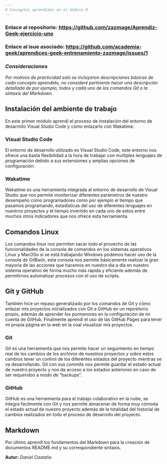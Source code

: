 ```yaml
---
# Conceptos aprendidos en el módulo 0
---
```

### Enlace al repositorio: https://github.com/zazmage/Aprendiz-Geek-ejercicio-uno
### Enlace al isue asociado: https://github.com/academia-geek/aprendices-geek-entrenamiento-zazmage/issues/1
### *Consideraciones*
*Por motivos de practicidad solo se incluyeron descripciones básicas de cada concepto aprendido, no consideré pertinente hacer una
descripción detallada de por ejemplo, todos y cada uno de los comandos Git o la sintaxis del Markdown.* 
## Instalación del ambiente de trabajo
En este primer módulo aprendí el proceso de instalación del entorno de desarrollo Visual Studio Code y cómo enlazarlo con Wakatime.
### Visual Studio Code
El entorno de desarrollo utilizado es Visual Studio Code, este entorno nos ofrece una basta flexibilidad a la hora de trabajar con
multiples lenguajes de programación debido a sus extensiones y amplias opciones de configuración.
### Wakatime
Wakatime es una herramienta integrada al entorno de desarrollo de Visual Studio que nos permite monitorizar diferentes parámetros de
nuestro desempeño como programadores como por ejemplo el tiempo que pasamos programando, estadísticas del uso de diferentes lenguajes
en nuestros proyectos y el tiempo invertido en cada uno de estos entre muchos otros indicadores que nos ofrece esta herramienta.
## Comandos Linux
Los comandos linux nos permiten sacar todo el provecho de las funcionalidades de la consola de comandos en los sistemas operativos
Linux y MacOSo si se está trabajando Windows podemos hacer uso de la consola de GitBash, esta consola nos permite básicamente
realizar la gran mayoría de las acciones que hacemos en nuestro día a día en nuestro sistema operativo de forma mucho más rápida y
eficiente además de permitirnos automatizar procesos con el uso de scripts.
## Git y GitHub
También hice un repaso generalizado por los comandos de Git y cómo enlazar mis proyectos inicializados con Git a GitHub en un
repositorio propio, además de aprender los pormenores en la configuración de mi cuenta de GitHub. Finalmente aprendí el uso de las
GitHub Pages para tener mi propia página en la web en la cual visualizar mis proyectos.
### Git
Git es una herramienta que nos permite hacer un seguimiento en tiempo real de los cambios de los archivos de nuestros proyectos y sobre
estos cambios tener un control de los diferentes estados del proyecto mientras se va desarrollando. Git con sus commits nos permite
guardar el estado actual de nuestro proyecto y nos da acceso a los estados anteriores en caso de ser requeridos a modo de "backups".
### GitHub
GitHub es una herramienta para el trabajo colaborativo en la nube, se integra facilmente con Git y nos permite almacenar de forma muy
cómoda el estado actual de nuestro proyecto además de la totalidad del historial de cambios realizados en todo el proceso de desarrollo
del proyecto.
## Markdown
Por último aprendí los fundamentos del Markdown para la creación de documentos README.md y su correspondiente sintaxis.


**Autor:** *Daniel Castaño*

